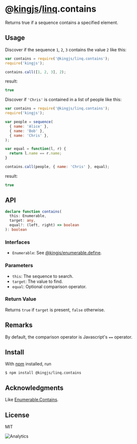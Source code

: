 # @[kingjs](https://www.npmjs.com/package/kingjs)/[linq](https://www.npmjs.com/package/@kingjs/linq).contains
Returns true if a sequence contains a specified element.
## Usage
Discover if the sequence `1`, `2`, `3` contains the value `2` like this:
```js
var contains = require('@kingjs/linq.contains');
require('kingjs');

contains.call([1, 2, 3], 2);
```
result:
```js
true
```
Discover if `'Chris'` is contained in a list of people like this:
```js
var contains = require('@kingjs/linq.contains');
require('kingjs');

var people = sequence(
  { name: 'Alice' },
  { name: 'Bob' },
  { name: 'Chris' },
);

var equal = function(l, r) { 
  return l.name == r.name; 
}

contains.call(people, { name: 'Chris' }, equal);
```
result:
```js
true
```
## API

```ts
declare function contains(
  this: Enumerable,
  target: any,
  equal?: (left, right) => boolean
): boolean
```
### Interfaces
- `Enumerable`: See [@kingjs/enumerable.define](https://www.npmjs.com/package/@kingjs/enumerable.define).
 
### Parameters
- `this`: The sequence to search.
- `target`: The value to find.
- `equal`: Optional comparison operator.

### Return Value
Returns `true` if `target` is present, `false` otherwise.

## Remarks
By default, the comparison operator is Javascript's `==` operator.

## Install
With [npm](https://npmjs.org/) installed, run

```
$ npm install @kingjs/linq.contains
```
## Acknowledgments
Like [Enumerable.Contains](https://msdn.microsoft.com/en-us/library/bb339118(v=vs.110).aspx).

## License

MIT

![Analytics](https://analytics.kingjs.net/linq/contains)